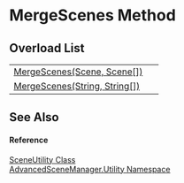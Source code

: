# MergeScenes Method


## Overload List
<table>
<tr>
<td><a href="M_AdvancedSceneManager_Utility_SceneUtility_MergeScenes">MergeScenes(Scene, Scene[])</a></td>
<td> </td></tr>
<tr>
<td><a href="M_AdvancedSceneManager_Utility_SceneUtility_MergeScenes_1">MergeScenes(String, String[])</a></td>
<td> </td></tr>
</table>

## See Also


#### Reference
<a href="T_AdvancedSceneManager_Utility_SceneUtility">SceneUtility Class</a>  
<a href="N_AdvancedSceneManager_Utility">AdvancedSceneManager.Utility Namespace</a>  
